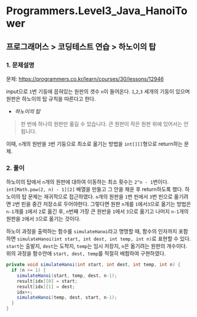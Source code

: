 # Programmers.Level3_Java_HanoiTower

## 프로그래머스 > 코딩테스트 연습 > 하노이의 탑

### 1. 문제설명

문제: https://programmers.co.kr/learn/courses/30/lessons/12946

input으로 `1`번 기둥에 꼽혀있는 원판의 갯수 `n`이 들어온다. `1`,`2`,`3` 세개의 기둥이 있으며 원판은 하노이의 탑 규칙을 따른다고 한다.

* *하노이의 탑*
> 한 번에 하나의 원판만 옮길 수 있습니다.
> 큰 원판이 작은 원판 위에 있어서는 안됩니다.

이때, `n`개의 원반을 `3`번 기둥으로 최소로 옮기는 방법을 `int[][]`형으로 return하는 문제. 

### 2. 풀이

하노이의 탑에서 `n`개의 원판에 대하여 이동하는 최소 횟수는 `2^n - 1`번이다. `int[Math.pow(2, n) - 1][2]` 배열을 만들고 그 안을 채운 후 return하도록 했다. 하노이의 탑 문제는 재귀적으로 접근하였다. `n`개의 원판을 `1`번 핀에서 `3`번 핀으로 옮기려면 `2`번 핀을 중간 저장소로 두어야한다. 그렇다면 원판 `n`개를 `1`에서`3`으로 옮기는 방법은 `n-1`개를 `1`에서 `2`로 옮긴 후, `n`번째 가장 큰 원반을 `1`에서 `3`으로 옮기고 나머지 `n-1`개의 원판을 `2`에서 `3`으로 옮기는 것이다.

하노이 과정을 출력하는 함수를 `simulateHanoi`라고 명명할 때, 함수의 인자까지 포함하면
`simulateHanoi(int start, int dest, int temp, int n)`로 표현할 수 있다. `start`는 출발지, `dest`는 도착지, `temp`는 임시 저장지, `n`은 옮기려는 원판의 개수이다. 위의 과정을 함수안에 `start, dest, temp`를 적절히 배합하여 구현하였다.

```java
private void simulateHanoi(int start, int dest, int temp, int n) {
  if (n >= 1) {
    simulateHanoi(start, temp, dest, n-1);
    result[idx][0] = start;
    result[idx][1] = dest;
    idx++;
    simulateHanoi(temp, dest, start, n-1);
  }
}
```
